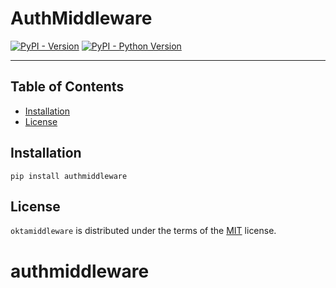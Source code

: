# AuthMiddleware

[![PyPI - Version](https://img.shields.io/pypi/v/oktamiddleware.svg)](https://pypi.org/project/oktamiddleware)
[![PyPI - Python Version](https://img.shields.io/pypi/pyversions/oktamiddleware.svg)](https://pypi.org/project/oktamiddleware)

-----

## Table of Contents

- [Installation](#installation)
- [License](#license)

## Installation

```console
pip install authmiddleware
```

## License

`oktamiddleware` is distributed under the terms of the [MIT](https://spdx.org/licenses/MIT.html) license.
# authmiddleware
